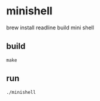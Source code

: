 # minishell

brew install readline
build mini shell

## build
```
make
```

## run
```
./minishell
```